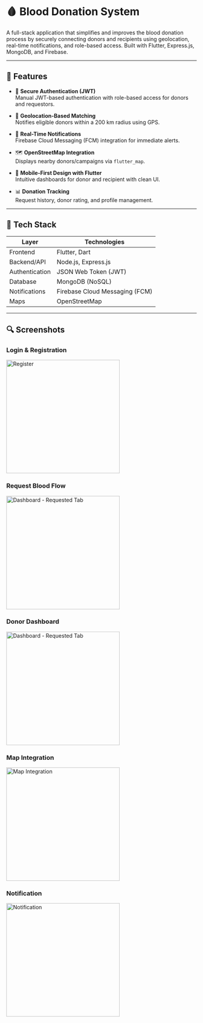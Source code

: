 
# 🩸 Blood Donation System

A full-stack application that simplifies and improves the blood donation process by securely connecting donors and recipients using geolocation, real-time notifications, and role-based access. Built with Flutter, Express.js, MongoDB, and Firebase.

---

## 📲 Features

- 🔐 **Secure Authentication (JWT)**  
  Manual JWT-based authentication with role-based access for donors and requestors.

- 📍 **Geolocation-Based Matching**  
  Notifies eligible donors within a 200 km radius using GPS.

- 🔔 **Real-Time Notifications**  
  Firebase Cloud Messaging (FCM) integration for immediate alerts.

- 🗺️ **OpenStreetMap Integration**  
  Displays nearby donors/campaigns via `flutter_map`.

- 📱 **Mobile-First Design with Flutter**  
  Intuitive dashboards for donor and recipient with clean UI.

- 📊 **Donation Tracking**  
  Request history, donor rating, and profile management.

---

## 🧰 Tech Stack

| Layer           | Technologies                      |
|------------------|----------------------------------|
| Frontend         | Flutter, Dart                    |
| Backend/API      | Node.js, Express.js              |
| Authentication   | JSON Web Token (JWT)             |
| Database         | MongoDB (NoSQL)                  |
| Notifications    | Firebase Cloud Messaging (FCM)   |
| Maps             | OpenStreetMap                    |

---

## 🔍 Screenshots

### Login & Registration
<img src="screenshots/register.png" alt="Register" width="300"/>

### Request Blood Flow
<img src="screenshots/request.png" alt="Dashboard - Requested Tab" width="300"/>

### Donor Dashboard
<img src="screenshots/donor_dashboard.png" alt="Dashboard - Requested Tab" width="300"/>

### Map Integration
<img src="screenshots/map.png" alt="Map Integration" width="300"/>

### Notification
<img src="screenshots/notification.png" alt="Notification" width="300"/>
